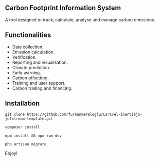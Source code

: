

## Carbon Footprint Information System

A tool designed to track, calculate, analyse and manage
 carbon emissions.


## Functionalities
<ul>
<li>
Data collection.
</li>
<li>
Emission calculation.
</li>
<li>
Verification.
</li>
<li>
Reporting and visualisation.
</li>
<li>
Climate prediction.
</li>
<li>
Early warning.
</li>
<li>
Carbon offsetting.
</li>
<li>
Training and user support.
</li>
<li>
Carbon trading and financing.
</li>
</ul>












## Installation
`git clone https://github.com/furkanmeraloglu/Laravel-inertiajs-jetstream-template.git`

`composer install`

`npm install && npm run dev`

`php artisan migrate`

Enjoy!

